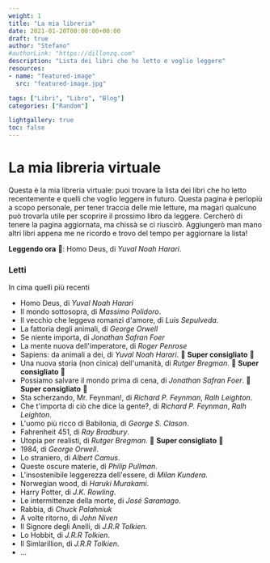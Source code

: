 ```yaml
---
weight: 1
title: "La mia libreria"
date: 2021-01-20T00:00:00+00:00
draft: true
author: "Stefano"
#authorLink: "https://dillonzq.com"
description: "Lista dei libri che ho letto e voglio leggere"
resources:
- name: "featured-image"
  src: "featured-image.jpg"

tags: ["Libri", "Libro", "Blog"]
categories: ["Random"]

lightgallery: true
toc: false
---
```


# La mia libreria virtuale

Questa è la mia libreria virtuale: puoi trovare la lista dei libri che ho letto recentemente e quelli che voglio leggere in futuro. Questa pagina è perlopiù a scopo personale, per tener traccia delle mie letture, ma magari qualcuno può trovarla utile per scoprire il prossimo libro da leggere. Cercherò di tenere la pagina aggiornata, ma chissà se ci riuscirò. Aggiungerò man mano altri libri appena me ne ricordo e trovo del tempo per aggiornare la lista!

**Leggendo ora** :book:: Homo Deus, di *Yuval Noah Harari*.

### Letti
In cima quelli più recenti

- Homo Deus, di *Yuval Noah Harari*
- Il mondo sottosopra, di *Massimo Polidoro*.
- Il vecchio che leggeva romanzi d'amore, di *Luis Sepulveda*.
- La fattoria degli animali, di *George Orwell*
- Se niente importa, di *Jonathan Safran Foer*
- La mente nuova dell'imperatore, di *Roger Penrose*
- Sapiens: da animali a dei, di *Yuval Noah Harari*. :book: **Super consigliato** :book:
- Una nuova storia (non cinica) dell'umanità, di *Rutger Bregman*. :book: **Super consigliato** :book:
- Possiamo salvare il mondo prima di cena, di *Jonathan Safran Foer*. :book: **Super consigliato** :book:
- Sta scherzando, Mr. Feynman!, di *Richard P. Feynman*, *Ralh Leighton*.
- Che t'importa di ciò che dice la gente?, di *Richard P. Feynman*, *Ralh Leighton*.
- L'uomo più ricco di Babilonia, di *George S. Clason*.
- Fahrenheit 451, di *Ray Bradbury*.  
- Utopia per realisti, di *Rutger Bregman*. :book: **Super consigliato** :book:
- 1984, di *George Orwell*.
- Lo straniero, di *Albert Camus*.
- Queste oscure materie, di *Philip Pullman*.
- L'insostenibile leggerezza dell'essere, di *Milan Kundera*.
- Norwegian wood, di *Haruki Murakami*.
- Harry Potter, di *J.K. Rowling*.
- Le intermittenze della morte, di *José Saramago*.
- Rabbia, di *Chuck Palahniuk*
- A volte ritorno, di *John Niven*
- Il Signore degli Anelli, di *J.R.R Tolkien*.
- Lo Hobbit, di *J.R.R Tolkien*.
- Il Simlarillion, di *J.R.R Tolkien*.
- ...
